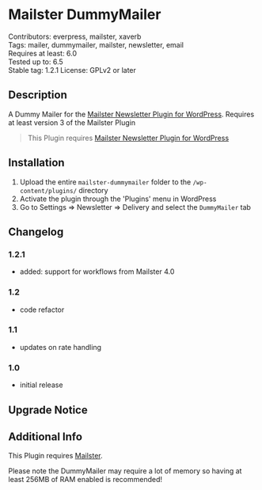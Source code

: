 # Mailster DummyMailer

Contributors: everpress, mailster, xaverb  
Tags: mailer, dummymailer, mailster, newsletter, email  
Requires at least: 6.0  
Tested up to: 6.5  
Stable tag: 1.2.1
License: GPLv2 or later

## Description

A Dummy Mailer for the [Mailster Newsletter Plugin for WordPress](https://mailster.co/?utm_campaign=wporg&utm_source=wordpress.org&utm_medium=readme&utm_term=Dummy+Mailer). Requires at least version 3 of the Mailster Plugin

> This Plugin requires [Mailster Newsletter Plugin for WordPress](https://mailster.co/?utm_campaign=wporg&utm_source=wordpress.org&utm_medium=readme&utm_term=Dummy+Mailer)

## Installation

1. Upload the entire `mailster-dummymailer` folder to the `/wp-content/plugins/` directory
2. Activate the plugin through the 'Plugins' menu in WordPress
3. Go to Settings => Newsletter => Delivery and select the `DummyMailer` tab

## Changelog

### 1.2.1

- added: support for workflows from Mailster 4.0

### 1.2

- code refactor

### 1.1

- updates on rate handling

### 1.0

- initial release

## Upgrade Notice

## Additional Info

This Plugin requires [Mailster](https://mailster.co/?utm_campaign=wporg&utm_source=wordpress.org&utm_medium=readme&utm_term=Dummy+Mailer).

Please note the DummyMailer may require a lot of memory so having at least 256MB of RAM enabled is recommended!
